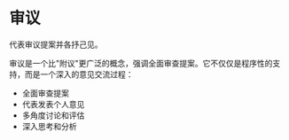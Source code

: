 # 审议

代表审议提案并各抒己见。

审议是一个比"附议"更广泛的概念，强调全面审查提案。它不仅仅是程序性的支持，而是一个深入的意见交流过程：

- 全面审查提案
- 代表发表个人意见
- 多角度讨论和评估
- 深入思考和分析
